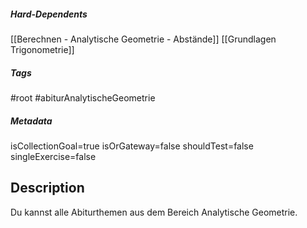##### Hard-Dependents
[[Berechnen - Analytische Geometrie - Abstände]]
[[Grundlagen Trigonometrie]]
##### Tags
#root 
#abiturAnalytischeGeometrie
##### Metadata
isCollectionGoal=true
isOrGateway=false
shouldTest=false
singleExercise=false
## Description
Du kannst alle Abiturthemen aus dem Bereich Analytische Geometrie.